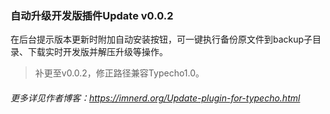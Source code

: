 ### 自动升级开发版插件Update v0.0.2

在后台提示版本更新时附加自动安装按钮，可一键执行备份原文件到backup子目录、下载实时开发版并解压升级等操作。

 > 补更至v0.0.2，修正路径兼容Typecho1.0。

###### 更多详见作者博客：https://imnerd.org/Update-plugin-for-typecho.html